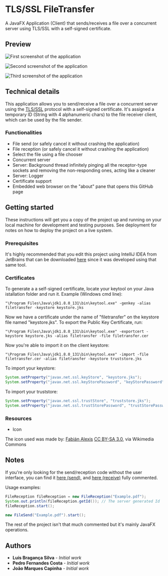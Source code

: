 # TLS/SSL FileTransfer

A JavaFX Application (Client) that sends/receives a file over a concurrent server using TLS/SSL with a self-signed certificate.

## Preview

![First screenshot of the application](https://raw.githubusercontent.com/luisbraganca/file-transfer/master/Screenshots/preview1.png)

![Second screenshot of the application](https://raw.githubusercontent.com/luisbraganca/file-transfer/master/Screenshots/preview2.png)

![Third screenshot of the application](https://raw.githubusercontent.com/luisbraganca/file-transfer/master/Screenshots/preview3.png)

## Technical details

This application allows you to send/receive a file over a concurrent server using the [TLS/SSL](https://en.wikipedia.org/wiki/Transport_Layer_Security) protocol with a self-signed certificate. It's assigned a temporary ID (String with 4 alphanumeric chars) to the file receiver client, which can be used by the file sender.

### Functionalities

* File send (or safely cancel it without crashing the application)
* File reception (or safely cancel it without crashing the application)
* Select the file using a file chooser
* Concurrent server
* Server: Background thread infinitely pinging all the receptor-type sockets and removing the non-responding ones, acting like a cleaner
* Server: Logger
* Certificate support
* Embedded web browser on the "about" pane that opens this GitHub page

## Getting started

These instructions will get you a copy of the project up and running on your local machine for development and testing purposes. See deployment for notes on how to deploy the project on a live system.

### Prerequisites

It's highly recommended that you edit this project using IntelliJ IDEA from JetBrains that can be downloaded [here](https://www.jetbrains.com/idea/) since it was developed using that same tool.

### Certificates

To generate a a self-signed certificate, locate your keytool on your Java istallation folder and run it.
Example (Windows cmd line):
```
"\Program Files\Java\jdk1.8.0_131\bin\keytool.exe" -genkey -alias filetransfer -keystore keystore.jks
```
Now we have a certificate under the name of "filetransfer" on the keystore file named "keystore.jks".
To export the Public Key Certificate, run:
```
"\Program Files\Java\jdk1.8.0_131\bin\keytool.exe" -exportcert -keystore keystore.jks -alias filetransfer -file filetransfer.cer
```
Now you're able to import it on the client keystore:
```
"\Program Files\Java\jdk1.8.0_131\bin\keytool.exe" -import -file filetransfer.cer -alias filetransfer -keystore truststore.jks
```
To import your keystore:
```java
System.setProperty("javax.net.ssl.keyStore", "keystore.jks");
System.setProperty("javax.net.ssl.keyStorePassword", "keyStorePassword");
```
To import your truststore:
```java
System.setProperty("javax.net.ssl.trustStore", "truststore.jks");
System.setProperty("javax.net.ssl.trustStorePassword", "trustStorePassword");
```

### Resources

* Icon

The icon used was made by:
[Fabián Alexis](https://github.com/fabianalexisinostroza/Antu) [CC BY-SA 3.0](https://creativecommons.org/licenses/by-sa/3.0), via Wikimedia Commons

## Notes

If you're only looking for the send/reception code without the user interface, you can find it [here (send)](https://github.com/luisbraganca/file-transfer/blob/master/SSLClientFX/src/net/FileSend.java), and [here (receive)](https://github.com/luisbraganca/file-transfer/blob/master/SSLClientFX/src/net/FileReception.java) fully commented.

Usage examples:
```java
FileReception fileReception = new FileReception("Example.pdf");
System.out.println(fileReception.getId()); // The server generated Id
fileReception.start();
```
```java
new FileSend("Example.pdf").start();
```
The rest of the project isn't that much commented but it's mainly JavaFX operations.

## Authors

* **Luís Bragança Silva** - *Initial work*
* **Pedro Fernandes Costa** - *Initial work*
* **João Marques Capinha** - *Initial work*
